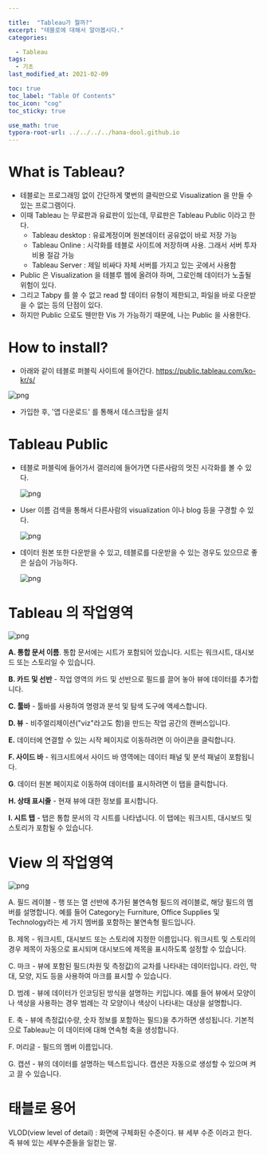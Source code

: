 ```yaml
---

title:  "Tableau가 뭘까?"
excerpt: "테블로에 대해서 알아봅시다."
categories:

  - Tableau
tags:
  - 기초
last_modified_at: 2021-02-09

toc: true
toc_label: "Table Of Contents"
toc_icon: "cog"
toc_sticky: true

use_math: true
typora-root-url: ../../../../hana-dool.github.io
---
```


# What is Tableau?

- 테블로는 프로그래밍 없이 간단하게 몇번의 클릭만으로 Visualization 을 만들 수 있는 프로그램이다.
- 이때 Tableau 는 무료판과 유료판이 있는데, 무료판은 Tableau Public 이라고 한다.
  - Tableau desktop : 유료계정이며 원본데이터 공유없이 바로 저장 가능
  - Tableau Online : 시각화를 테블로 사이트에 저장하며 사용. 그래서 서버 투자비용 절감 가능
  - Tableau Server : 제일 비싸다 자체 서버를 가지고 있는 곳에서 사용함
- Public 은 Visualization 을 테블루 웹에 올려야 하며, 그로인해 데이터가 노출될 위험이 있다.
- 그리고 Tabpy 를 쓸 수 없고 read 할 데이터 유형이 제한되고, 파일을 바로 다운받을 수 없는 등의 단점이 있다.
- 하지만 Public 으로도 웬만한 Vis 가 가능하기 때문에, 나는 Public 을 사용한다.



# How to install? 

- 아래와 같이 테블로 퍼블릭 사이트에 들어간다. <https://public.tableau.com/ko-kr/s/>

![png](/assets/images/Tableau/c1.PNG)

- 가입한 후, '앱 다운로드' 를 통해서 데스크탑을 설치



# Tableau Public

- 테블로 퍼블릭에 들어가서 갤러리에 들어가면 다른사람의 멋진 시각화를 볼 수 있다.

  ![png](/assets/images/Tableau/c2.PNG)

- User 이름 검색을 통해서 다른사람의 visualization 이나 blog 등을 구경할 수 있다.

   ![png](/assets/images/Tableau/c3.PNG)

- 데이터 원본 또한 다운받을 수 있고, 테블로를 다운받을 수 있는 경우도 있으므로 좋은 실습이 가능하다.

  ![png](/assets/images/Tableau/c4.PNG)



# Tableau 의 작업영역

![png](/assets/images/Tableau/c5.PNG)

**A. 통합 문서 이름**. 통합 문서에는 시트가 포함되어 있습니다. 시트는 워크시트, 대시보드 또는 스토리일 수 있습니다. 

**B. 카드 및 선반** - 작업 영역의 카드 및 선반으로 필드를 끌어 놓아 뷰에 데이터를 추가합니다.

**C. 툴바** - 툴바를 사용하여 명령과 분석 및 탐색 도구에 액세스합니다.

**D. 뷰** - 비주얼리제이션("viz"라고도 함)을 만드는 작업 공간의 캔버스입니다.

**E.** 데이터에 연결할 수 있는 시작 페이지로 이동하려면 이 아이콘을 클릭합니다. 

**F. 사이드 바** - 워크시트에서 사이드 바 영역에는 데이터 패널 및 분석 패널이 포함됩니다.

**G**. 데이터 원본 페이지로 이동하여 데이터를 표시하려면 이 탭을 클릭합니다. 

**H. 상태 표시줄** - 현재 뷰에 대한 정보를 표시합니다.

**I. 시트 탭** - 탭은 통합 문서의 각 시트를 나타냅니다. 이 탭에는 워크시트, 대시보드 및 스토리가 포함될 수 있습니다. 



# View 의 작업영역

![png](/assets/images/Tableau/c6.PNG)

A. 필드 레이블 - 행 또는 열 선반에 추가된 불연속형 필드의 레이블로, 해당 필드의 멤버를 설명합니다. 예를 들어 Category는 Furniture, Office Supplies 및 Technology라는 세 가지 멤버를 포함하는 불연속형 필드입니다.

B. 제목 - 워크시트, 대시보드 또는 스토리에 지정한 이름입니다. 워크시트 및 스토리의 경우 제목이 자동으로 표시되며 대시보드에 제목을 표시하도록 설정할 수 있습니다.

C. 마크 - 뷰에 포함된 필드(차원 및 측정값)의 교차를 나타내는 데이터입니다. 라인, 막대, 모양, 지도 등을 사용하여 마크를 표시할 수 있습니다.

D. 범례 - 뷰에 데이터가 인코딩된 방식을 설명하는 키입니다. 예를 들어 뷰에서 모양이나 색상을 사용하는 경우 범례는 각 모양이나 색상이 나타내는 대상을 설명합니다.

E. 축 - 뷰에 측정값(수량, 숫자 정보를 포함하는 필드)을 추가하면 생성됩니다. 기본적으로 Tableau는 이 데이터에 대해 연속형 축을 생성합니다.

F. 머리글 - 필드의 멤버 이름입니다.

G. 캡션 - 뷰의 데이터를 설명하는 텍스트입니다. 캡션은 자동으로 생성할 수 있으며 켜고 끌 수 있습니다.



# 태블로 용어

VLOD(view level of detail) : 화면에 구체화된 수준이다. 뷰 세부 수준 이라고 한다. 즉 뷰에 있는 세부수준들을 일컫는 말.